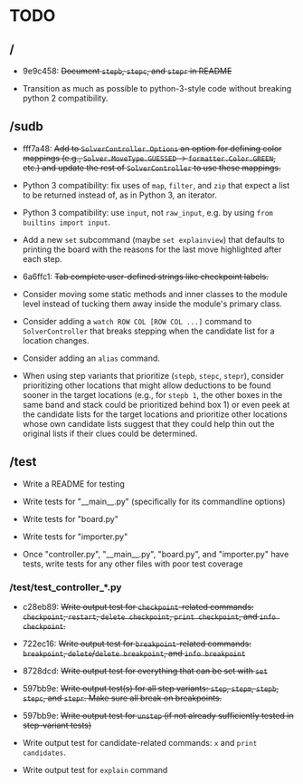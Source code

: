 TODO
====

/
-
* 9e9c458: ~~Document `stepb`, `stepc`, and `stepr` in README~~

* Transition as much as possible to python-3-style code without breaking
  python 2 compatibility.


/sudb
-----
* fff7a48: ~~Add to `SolverController.Options` an option for defining color
  mappings (e.g., `Solver.MoveType.GUESSED` -> `formatter.Color.GREEN`,
  etc.) and update the rest of `SolverController` to use these mappings.~~

* Python 3 compatibility: fix uses of `map`, `filter`, and `zip` that
  expect a list to be returned instead of, as in Python 3, an iterator.

* Python 3 compatibility: use `input`, not `raw_input`, e.g. by using `from
  builtins import input`.

* Add a new `set` subcommand (maybe `set explainview`) that defaults to
  printing the board with the reasons for the last move highlighted after
  each step.

* 6a6ffc1: ~~Tab complete user-defined strings like checkpoint labels.~~

* Consider moving some static methods and inner classes to the module level
  instead of tucking them away inside the module's primary class.

* Consider adding a `watch ROW COL [ROW COL ...]` command to
  `SolverController` that breaks stepping when the candidate list for a
  location changes.

* Consider adding an `alias` command.

* When using step variants that prioritize (`stepb`, `stepc`, `stepr`),
  consider prioritizing other locations that might allow deductions to be
  found sooner in the target locations (e.g., for `stepb 1`, the other
  boxes in the same band and stack could be prioritized behind box 1) or
  even peek at the candidate lists for the target locations and prioritize
  other locations whose own candidate lists suggest that they could help
  thin out the original lists if their clues could be determined.


/test
-----
* Write a README for testing

* Write tests for "\_\_main\_\_.py" (specifically for its commandline
  options)

* Write tests for "board.py"

* Write tests for "importer.py"

* Once "controller.py", "\_\_main\_\_.py", "board.py", and "importer.py" have
  tests, write tests for any other files with poor test coverage


### /test/test\_controller\_\*.py ###
* c28eb89: ~~Write output test for `checkpoint`-related commands:
  `checkpoint`, `restart`, `delete checkpoint`, `print checkpoint`, and
  `info checkpoint`.~~

* 722ec16: ~~Write output test for `breakpoint`-related commands:
  `breakpoint`, `delete`/`delete breakpoint`, and `info breakpoint`~~

* 8728dcd: ~~Write output test for everything that can be set with `set`~~

* 597bb9e: ~~Write output test(s) for all step variants: `step`, `stepm`,
  `stepb`, `stepc`, and `stepr`. Make sure all break on breakpoints.~~

* 597bb9e: ~~Write output test for `unstep` (if not already sufficiently
  tested in step-variant tests)~~

* Write output test for candidate-related commands: `x` and `print
  candidates`.

* Write output test for `explain` command
